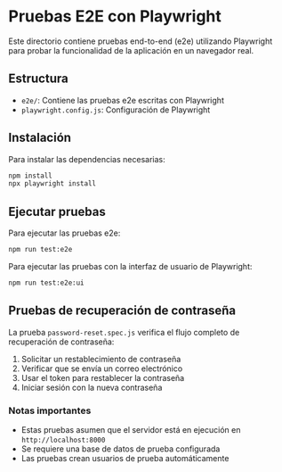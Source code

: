 # Pruebas E2E con Playwright

Este directorio contiene pruebas end-to-end (e2e) utilizando Playwright para probar la funcionalidad de la aplicación en un navegador real.

## Estructura

- `e2e/`: Contiene las pruebas e2e escritas con Playwright
- `playwright.config.js`: Configuración de Playwright

## Instalación

Para instalar las dependencias necesarias:

```bash
npm install
npx playwright install
```

## Ejecutar pruebas

Para ejecutar las pruebas e2e:

```bash
npm run test:e2e
```

Para ejecutar las pruebas con la interfaz de usuario de Playwright:

```bash
npm run test:e2e:ui
```

## Pruebas de recuperación de contraseña

La prueba `password-reset.spec.js` verifica el flujo completo de recuperación de contraseña:

1. Solicitar un restablecimiento de contraseña
2. Verificar que se envía un correo electrónico
3. Usar el token para restablecer la contraseña
4. Iniciar sesión con la nueva contraseña

### Notas importantes

- Estas pruebas asumen que el servidor está en ejecución en `http://localhost:8000`
- Se requiere una base de datos de prueba configurada
- Las pruebas crean usuarios de prueba automáticamente